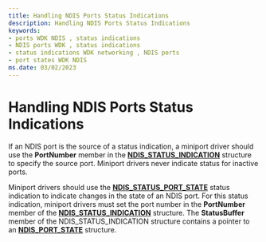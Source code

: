 ```yaml
---
title: Handling NDIS Ports Status Indications
description: Handling NDIS Ports Status Indications
keywords:
- ports WDK NDIS , status indications
- NDIS ports WDK , status indications
- status indications WDK networking , NDIS ports
- port states WDK NDIS
ms.date: 03/02/2023
---
```


# Handling NDIS Ports Status Indications





If an NDIS port is the source of a status indication, a miniport driver should use the **PortNumber** member in the [**NDIS\_STATUS\_INDICATION**](/windows-hardware/drivers/ddi/ndis/ns-ndis-_ndis_status_indication) structure to specify the source port. Miniport drivers never indicate status for inactive ports.

Miniport drivers should use the [**NDIS\_STATUS\_PORT\_STATE**](./ndis-status-port-state.md) status indication to indicate changes in the state of an NDIS port. For this status indication, miniport drivers must set the port number in the **PortNumber** member of the [**NDIS\_STATUS\_INDICATION**](/windows-hardware/drivers/ddi/ndis/ns-ndis-_ndis_status_indication) structure. The **StatusBuffer** member of the NDIS\_STATUS\_INDICATION structure contains a pointer to an [**NDIS\_PORT\_STATE**](/windows-hardware/drivers/ddi/ntddndis/ns-ntddndis-_ndis_port_state) structure.

 

